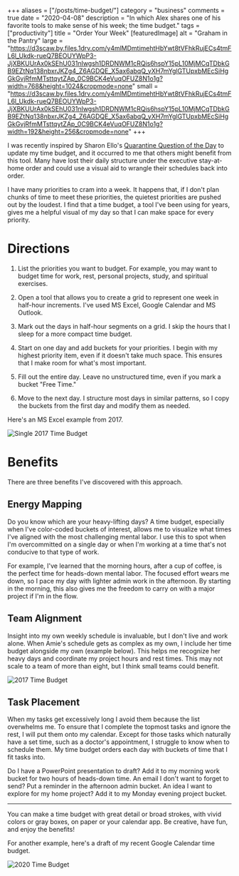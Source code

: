 +++
aliases = ["/posts/time-budget/"]
category = "business"
comments = true
date = "2020-04-08"
description = "In which Alex shares one of his favorite tools to make sense of his week; the time budget."
tags = ["productivity"]
title = "Order Your Week"
[featuredImage]
  alt = "Graham in the Pantry"
  large = "https://d3scaw.by.files.1drv.com/y4mlMDmtimehtHbYwt8tVFhkRujECs4tmFL6l_Ukdk-rueQ7BEOUYWpP3-JjXBKUUrAx0kSEhU031nIwgsh1DRDNWM1cRQis6hspY15pL10MjMCqTDbkGB9EZtNq138nbxrJKZg4_Z6AGDQE_X5ax6abqQ_yXH7mYglGTUpxbMEcSiHgGkGvjRfmMTsttqytZAp_0C9BCK4eVuqOFUZ8N1o1g?width=768&height=1024&cropmode=none"
  small = "https://d3scaw.by.files.1drv.com/y4mlMDmtimehtHbYwt8tVFhkRujECs4tmFL6l_Ukdk-rueQ7BEOUYWpP3-JjXBKUUrAx0kSEhU031nIwgsh1DRDNWM1cRQis6hspY15pL10MjMCqTDbkGB9EZtNq138nbxrJKZg4_Z6AGDQE_X5ax6abqQ_yXH7mYglGTUpxbMEcSiHgGkGvjRfmMTsttqytZAp_0C9BCK4eVuqOFUZ8N1o1g?width=192&height=256&cropmode=none"
+++

I was recently inspired by Sharon Ello's  <a href="https://coffeetalkcounseling.com/blog/f/quarantine-question-of-the-day---1">Quarantine Question of the Day</a> to update my time budget, and it occurred to me that others might benefit from this tool. Many have lost their daily structure under the executive stay-at-home order and could use a visual aid to wrangle their schedules back into order.

I have many priorities to cram into a week. It happens that, if I don't plan chunks of time to meet these priorities, the quietest priorities are pushed out by the loudest. I find that a time budget, a tool I've been using for years, gives me a helpful visual of my day so that I can make space for every priority.

# Directions

1. List the priorities you want to budget. For example, you may want to budget time for work, rest, personal projects, study, and spiritual exercises.

2. Open a tool that allows you to create a grid to represent one week in half-hour increments. I've used MS Excel, Google Calendar and MS Outlook.

3. Mark out the days in half-hour segments on a grid. I skip the hours that I sleep for a more compact time budget.

4. Start on one day and add buckets for your priorities. I begin with my highest priority item, even if it doesn't take much space. This ensures that I make room for what's most important.

5. Fill out the entire day. Leave no unstructured time, even if you mark a bucket "Free Time."

6. Move to the next day. I structure most days in similar patterns, so I copy the buckets from the first day and modify them as needed.

Here's an MS Excel example from 2017.

![Single 2017 Time Budget](https://ggywsq.by.files.1drv.com/y4mEVnuxgG2x203hQVw3Ojqa0nv73q6rti7M-3iDHdRehV_KPiOgHpHWbAVpJB0oukvE5ZN5DjoneH9b5L6-U2ZSTQ-e6czpuQ-cDz0bt_9nbFVXbXDFZ_4bmfsjoZoWM3l8P_zSGOKz7KFOhUiVsSvYJiYC0K0q4Wtp63fCIz8psrOH8UI5rcjV5AT49NImDcARXXlVnIgODYkxN8perOM_w?width=1024&height=790&cropmode=none)


# Benefits

There are three benefits I've discovered with this approach.

## Energy Mapping

Do you know which are your heavy-lifting days? A time budget, especially when I've color-coded buckets of interest, allows me to visualize what times I've aligned with the most challenging mental labor. I use this to spot when I'm overcommitted on a single day or when I'm working at a time that's not conducive to that type of work.

For example, I've learned that the morning hours, after a cup of coffee, is the perfect time for heads-down mental labor. The focused effort wears me down, so I pace my day with lighter admin work in the afternoon. By starting in the morning, this also gives me the freedom to carry on with a major project if I'm in the flow.

## Team Alignment

Insight into my own weekly schedule is invaluable, but I don't live and work alone. When Amie's schedule gets as complex as my own, I include her time budget alongside my own (example below). This helps me recognize her heavy days and coordinate my project hours and rest times. This may not scale to a team of more than eight, but I think small teams could benefit.

![2017 Time Budget](https://ggy1sq.by.files.1drv.com/y4mYsfAs-0nXaI-6EANjtnmaQuil6g5nwNxgMlzvnDvnf0AOxAS5RFFh3EfglgxYtV9bzs57gviuZ2fNfNpYIAb35cqkLOXnk5w2ba9JWO_A3jajkBUKR0Z_QDodkjqLZ0d6hsacqitJWSx-EqtTg6pj9rQZGpBn0dmNcuX-RuLQu7jJdnZ4ARk2GlngzkrttI_XqxFsad7Dr-v0NgI9c2pSQ?width=1024&height=612&cropmode=none)

## Task Placement

When my tasks get excessively long I avoid them because the list overwhelms me. To ensure that I complete the topmost tasks and ignore the rest, I will put them onto my calendar. Except for those tasks which naturally have a set time, such as a doctor's appointment, I struggle to know when to schedule them. My time budget orders each day with buckets of time that I fit tasks into.

Do I have a PowerPoint presentation to draft? Add it to my morning work bucket for two hours of heads-down time. An email I don't want to forget to send? Put a reminder in the afternoon admin bucket. An idea I want to explore for my home project? Add it to my Monday evening project bucket.

---

You can make a time budget with great detail or broad strokes, with vivid colors or gray boxes, on paper or your calendar app. Be creative, have fun, and enjoy the benefits!

For another example, here's a draft of my recent Google Calendar time budget.

![2020 Time Budget](https://ggyvsq.by.files.1drv.com/y4mSO__k9HXIcjLxMlE8LwJfgGE3Qv_e-9GHMg5iaoFqK-JL77I3qNjCrnCQ67VxAN_Ikm9pXe6Yk0qv9cv13Hwk49NIM-zMoXjdsX7hSFBAiW5fpGFBXqiolcfUtq-btNGS4yQpaGVJbpyk9KvOCyePAu8GFjnMSqVHz59uCHHoOBSUyDFS1JsxXv_8CvKaDYzx77m2PpbnseLFekovzFZbA?width=1024&height=722&cropmode=none)
